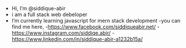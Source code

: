 - Hi, I’m @siddique-abir
- i am a full stack web debeloper
- I’m currently learning javascript for mern stack development
-you can find me here,
 -https://www.facebook.com/siddiqueabir.net/
-https://www.instagram.com/siddiqe.abir/
-https://www.linkedin.com/in/siddique-abir-a1232b15a/


